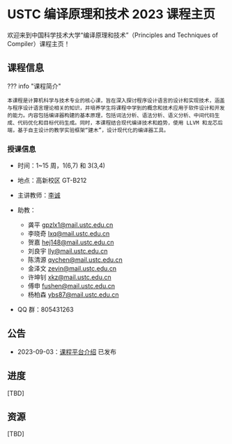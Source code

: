 # USTC 编译原理和技术 2023 课程主页

欢迎来到中国科学技术大学“编译原理和技术”（Principles and Techniques of Compiler）课程主页！

## 课程信息

??? info "课程简介"

    本课程是计算机科学与技术专业的核心课，旨在深入探讨程序设计语言的设计和实现技术，涵盖与程序设计语言理论相关的知识，并培养学生将课程中学到的概念和技术应用于软件设计和开发的能力。内容包括编译器构建的基本原理，包括词法分析、语法分析、语义分析、中间代码生成、代码优化和目标代码生成。同时，本课程结合现代编译技术和趋势，使用 LLVM 和龙芯后端，基于自主设计的教学实验框架“建木”，设计现代化的编译器工具。

### 授课信息

- 时间：1~15 周，1(6,7) 和 3(3,4)
- 地点：高新校区 GT-B212
- 主讲教师：[李诚](http://staff.ustc.edu.cn/~chengli7/)
- 助教：

  - 龚平 gpzlx1@mail.ustc.edu.cn
  - 李晓奇 lxq@mail.ustc.edu.cn
  - 贺嘉 hej148@mail.ustc.edu.cn
  - 刘良宇 lly@mail.ustc.edu.cn
  - 陈清源 qychen@mail.ustc.edu.cn
  - 金泽文 zevin@mail.ustc.edu.cn
  - 许坤钊 xkz@mail.ustc.edu.cn
  - 傅申 fushen@mail.ustc.edu.cn
  - 杨柏森 ybs87@mail.ustc.edu.cn

- QQ 群：805431263

## 公告

- 2023-09-03：[课程平台介绍](exp_platform_intro/) 已发布

## 进度

[TBD]

## 资源

[TBD]
